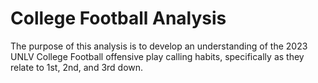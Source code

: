 # College Football Analysis
The purpose of this analysis is to develop an understanding of the 2023 UNLV College Football offensive play calling habits, specifically as they relate to 1st, 2nd, and 3rd down. 
